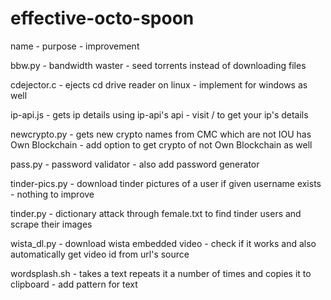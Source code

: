 # effective-octo-spoon
name - purpose - improvement

bbw.py - bandwidth waster - seed torrents instead of downloading files 
    
cdejector.c - ejects cd drive reader on linux - implement for windows as well  
    
ip-api.js - gets ip details using ip-api's api - visit / to get your ip's details  
  
newcrypto.py - gets new crypto names from CMC which are not IOU has Own Blockchain - add option to get crypto of not Own Blockchain as well  
  
pass.py - password validator - also add password generator  

tinder-pics.py - download tinder pictures of a user if given username exists - nothing to improve

tinder.py - dictionary attack through female.txt to find tinder users and scrape their images  

wista_dl.py - download wista embedded video - check if it works and also automatically get video id from url's source

wordsplash.sh - takes a text repeats it a number of times and copies it to clipboard - add pattern for text 
